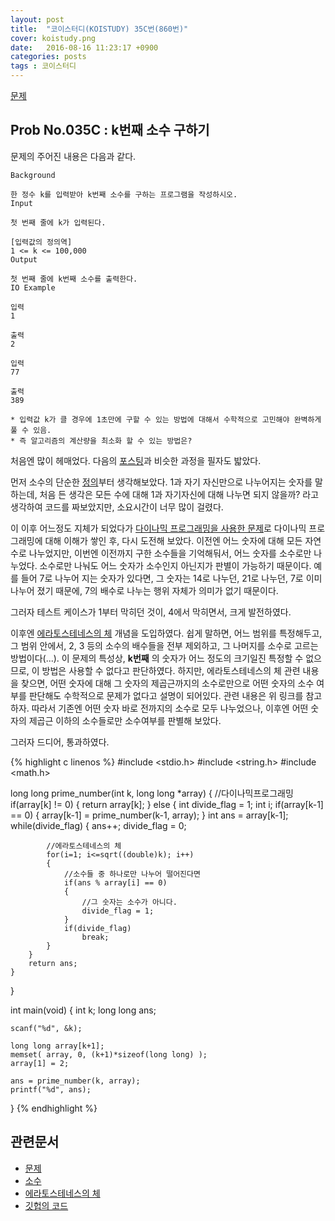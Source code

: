 ```yaml
---
layout: post
title:  "코이스터디(KOISTUDY) 35C번(860번)"
cover: koistudy.png
date:   2016-08-16 11:23:17 +0900
categories: posts
tags : 코이스터디
---
```


[문제](http://koistudy.net/?mid=prob_page&NO=860)

## Prob No.035C : k번째 소수 구하기

문제의 주어진 내용은 다음과 같다.

    Background

    한 정수 k를 입력받아 k번째 소수를 구하는 프로그램을 작성하시오.
    Input

    첫 번째 줄에 k가 입력된다.

    [입력값의 정의역]
    1 <= k <= 100,000
    Output

    첫 번째 줄에 k번째 소수를 출력한다.
    IO Example

    입력
    1

    출력
    2

    입력
    77

    출력
    389

    * 입력값 k가 클 경우에 1초만에 구할 수 있는 방법에 대해서 수학적으로 고민해야 완벽하게 풀 수 있음.
    * 즉 알고리즘의 계산량을 최소화 할 수 있는 방법은?

처음엔 많이 헤매었다. 다음의 [포스팅](http://marobiana.tistory.com/89)과 비슷한 과정을 필자도 밟았다.

먼저 소수의 단순한 [정의](https://ko.wikipedia.org/wiki/소수_(수론))부터 생각해보았다. 1과 자기 자신만으로 나누어지는 숫자를 말하는데, 처음 든 생각은 모든 수에 대해 1과 자기자신에 대해 나누면 되지 않을까? 라고 생각하여 코드를 짜보았지만, 소요시간이 너무 많이 걸렸다.

이 이후 어느정도 지체가 되었다가 [다이나믹 프로그래밍을 사용한 문제](https://nugisquare.github.io/posts/2016/08/12/koi-155.html)로 다이나믹 프로그래밍에 대해 이해가 쌓인 후, 다시 도전해 보았다. 이전엔 어느 숫자에 대해 모든 자연수로 나누었지만, 이번엔 이전까지 구한 소수들을 기억해둬서, 어느 숫자를 소수로만 나누었다. 소수로만 나눠도 어느 숫자가 소수인지 아닌지가 판별이 가능하기 때문이다. 예를 들어 7로 나누어 지는 숫자가 있다면, 그 숫자는 14로 나누던, 21로 나누던, 7로 이미 나누어 졌기 때문에, 7의 배수로 나누는 행위 자체가 의미가 없기 때문이다.

그러자 테스트 케이스가 1부터 막히던 것이, 4에서 막히면서, 크게 발전하였다.

이후엔 [에라토스테네스의 체](https://namu.wiki/w/에라토스테네스의%20체) 개념을 도입하였다. 쉽게 말하면, 어느 범위를 특정해두고, 그 범위 안에서, 2, 3 등의 소수의 배수들을 전부 제외하고, 그 나머지를 소수로 고르는 방법이다(...). 이 문제의 특성상, **k번째** 의 숫자가 어느 정도의 크기일진 특정할 수 없으므로, 이 방법은 사용할 수 없다고 판단하였다. 하지만, 에라토스테네스의 체 관련 내용을 찾으면, 어떤 숫자에 대해 그 숫자의 제곱근까지의 소수로만으로 어떤 숫자의 소수 여부를 판단해도 수학적으로 문제가 없다고 설명이 되어있다. 관련 내용은 위 링크를 참고하자. 따라서 기존엔 어떤 숫자 바로 전까지의 소수로 모두 나누었으나, 이후엔 어떤 숫자의 제곱근 이하의 소수들로만 소수여부를 판별해 보았다.

그러자 드디어, 통과하였다.

{% highlight c linenos %}
#include <stdio.h>
#include <string.h>
#include <math.h>

long long prime_number(int k, long long *array)
{
    //다이나믹프로그래밍
	if(array[k] != 0)
	{
		return array[k];
	}
	else
	{
		int divide_flag = 1;
		int i;
		if(array[k-1] == 0)
		{
			array[k-1] = prime_number(k-1, array);
		}
		int ans = array[k-1];
		while(divide_flag)
		{
			ans++; divide_flag = 0;

            //에라토스테네스의 체
			for(i=1; i<=sqrt((double)k); i++)
			{
                //소수들 중 하나로만 나누어 떨어진다면
				if(ans % array[i] == 0)
				{
                    //그 숫자는 소수가 아니다.
					divide_flag = 1;
				}
				if(divide_flag)
					break;
			}
		}
		return ans;
	}
}

int main(void)
{
	int k;
	long long ans;

	scanf("%d", &k);

	long long array[k+1];
	memset( array, 0, (k+1)*sizeof(long long) );
	array[1] = 2;

	ans = prime_number(k, array);
	printf("%d", ans);
}
{% endhighlight %}

## 관련문서

- [문제](http://koistudy.net/?mid=prob_page&NO=860)
- [소수](https://ko.wikipedia.org/wiki/소수_(수론))
- [에라토스테네스의 체](https://namu.wiki/w/에라토스테네스의%20체)
- [깃헙의 코드](https://github.com/NugiSquare/C_Study/blob/master/koistudy/no860.c)
